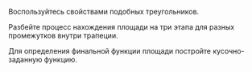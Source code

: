Воспользуйтесь свойствами подобных треугольников.

Разбейте процесс нахождения площади на три этапа для разных промежутков внутри трапеции.

Для определения финальной функции площади постройте кусочно-заданную функцию.